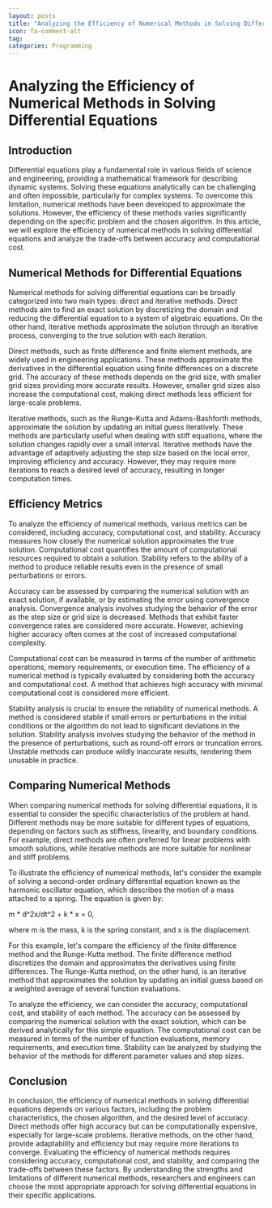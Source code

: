 ```yaml
---
layout: posts
title: "Analyzing the Efficiency of Numerical Methods in Solving Differential Equations"
icon: fa-comment-alt
tag:      
categories: Programming
---
```



# Analyzing the Efficiency of Numerical Methods in Solving Differential Equations

## Introduction

Differential equations play a fundamental role in various fields of science and engineering, providing a mathematical framework for describing dynamic systems. Solving these equations analytically can be challenging and often impossible, particularly for complex systems. To overcome this limitation, numerical methods have been developed to approximate the solutions. However, the efficiency of these methods varies significantly depending on the specific problem and the chosen algorithm. In this article, we will explore the efficiency of numerical methods in solving differential equations and analyze the trade-offs between accuracy and computational cost.

## Numerical Methods for Differential Equations

Numerical methods for solving differential equations can be broadly categorized into two main types: direct and iterative methods. Direct methods aim to find an exact solution by discretizing the domain and reducing the differential equation to a system of algebraic equations. On the other hand, iterative methods approximate the solution through an iterative process, converging to the true solution with each iteration.

Direct methods, such as finite difference and finite element methods, are widely used in engineering applications. These methods approximate the derivatives in the differential equation using finite differences on a discrete grid. The accuracy of these methods depends on the grid size, with smaller grid sizes providing more accurate results. However, smaller grid sizes also increase the computational cost, making direct methods less efficient for large-scale problems.

Iterative methods, such as the Runge-Kutta and Adams-Bashforth methods, approximate the solution by updating an initial guess iteratively. These methods are particularly useful when dealing with stiff equations, where the solution changes rapidly over a small interval. Iterative methods have the advantage of adaptively adjusting the step size based on the local error, improving efficiency and accuracy. However, they may require more iterations to reach a desired level of accuracy, resulting in longer computation times.

## Efficiency Metrics

To analyze the efficiency of numerical methods, various metrics can be considered, including accuracy, computational cost, and stability. Accuracy measures how closely the numerical solution approximates the true solution. Computational cost quantifies the amount of computational resources required to obtain a solution. Stability refers to the ability of a method to produce reliable results even in the presence of small perturbations or errors.

Accuracy can be assessed by comparing the numerical solution with an exact solution, if available, or by estimating the error using convergence analysis. Convergence analysis involves studying the behavior of the error as the step size or grid size is decreased. Methods that exhibit faster convergence rates are considered more accurate. However, achieving higher accuracy often comes at the cost of increased computational complexity.

Computational cost can be measured in terms of the number of arithmetic operations, memory requirements, or execution time. The efficiency of a numerical method is typically evaluated by considering both the accuracy and computational cost. A method that achieves high accuracy with minimal computational cost is considered more efficient.

Stability analysis is crucial to ensure the reliability of numerical methods. A method is considered stable if small errors or perturbations in the initial conditions or the algorithm do not lead to significant deviations in the solution. Stability analysis involves studying the behavior of the method in the presence of perturbations, such as round-off errors or truncation errors. Unstable methods can produce wildly inaccurate results, rendering them unusable in practice.

## Comparing Numerical Methods

When comparing numerical methods for solving differential equations, it is essential to consider the specific characteristics of the problem at hand. Different methods may be more suitable for different types of equations, depending on factors such as stiffness, linearity, and boundary conditions. For example, direct methods are often preferred for linear problems with smooth solutions, while iterative methods are more suitable for nonlinear and stiff problems.

To illustrate the efficiency of numerical methods, let's consider the example of solving a second-order ordinary differential equation known as the harmonic oscillator equation, which describes the motion of a mass attached to a spring. The equation is given by:

m * d^2x/dt^2 + k * x = 0,

where m is the mass, k is the spring constant, and x is the displacement.

For this example, let's compare the efficiency of the finite difference method and the Runge-Kutta method. The finite difference method discretizes the domain and approximates the derivatives using finite differences. The Runge-Kutta method, on the other hand, is an iterative method that approximates the solution by updating an initial guess based on a weighted average of several function evaluations.

To analyze the efficiency, we can consider the accuracy, computational cost, and stability of each method. The accuracy can be assessed by comparing the numerical solution with the exact solution, which can be derived analytically for this simple equation. The computational cost can be measured in terms of the number of function evaluations, memory requirements, and execution time. Stability can be analyzed by studying the behavior of the methods for different parameter values and step sizes.

## Conclusion

In conclusion, the efficiency of numerical methods in solving differential equations depends on various factors, including the problem characteristics, the chosen algorithm, and the desired level of accuracy. Direct methods offer high accuracy but can be computationally expensive, especially for large-scale problems. Iterative methods, on the other hand, provide adaptability and efficiency but may require more iterations to converge. Evaluating the efficiency of numerical methods requires considering accuracy, computational cost, and stability, and comparing the trade-offs between these factors. By understanding the strengths and limitations of different numerical methods, researchers and engineers can choose the most appropriate approach for solving differential equations in their specific applications.